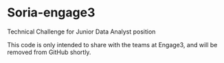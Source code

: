 # Soria-engage3
Technical Challenge for Junior Data Analyst position

This code is only intended to share with the teams at Engage3, and will be removed from GitHub shortly. 
